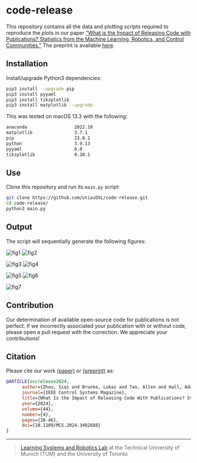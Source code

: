 # code-release

This repository contains all the data and plotting scripts required to reproduce the plots in our paper ["What is the Impact of Releasing Code with Publications? Statistics from the Machine Learning, Robotics, and Control Communities."](https://ieeexplore.ieee.org/document/10621946) The preprint is available [here](https://arxiv.org/abs/2308.10008).

## Installation

Install/upgrade Python3 dependencies:

```sh
pip3 install --upgrade pip
pip3 install pyyaml
pip3 install tikzplotlib
pip3 install matplotlib --upgrade
```

This was tested on macOS 13.3 with the following:

```sh
anaconda                  2022.10  
matplotlib                3.7.1
pip                       23.0.1
python                    3.9.13 
pyyaml                    6.0
tikzplotlib               0.10.1
```

## Use

Clone this repository and run its `main.py` script:

```sh
git clone https://github.com/utiasDSL/code-release.git
cd code-release/
python3 main.py
```

## Output

The script will sequentially generate the following figures:

![fig1](./readme-figures/Figure_1.png)
![fig2](./readme-figures/Figure_2.png)

![fig3](./readme-figures/Figure_3.png)
![fig4](./readme-figures/Figure_4.png)

![fig5](./readme-figures/Figure_5.png)
![fig6](./readme-figures/Figure_6.png)

![fig7](./readme-figures/Figure_7.png)

## Contribution

Our determination of available open-source code for publications is not perfect. If we incorrectly associated your publication with or without code, please open a pull request with the correction. We appreciate your contributions! 

## Citation

Please cite our work [(paper)](https://ieeexplore.ieee.org/document/10621946) or [(preprint)](https://arxiv.org/abs/2308.10008) as:

```bibtex
@ARTICLE{oscrelease2024,
      author={Zhou, Siqi and Brunke, Lukas and Tao, Allen and Hall, Adam W. and Bejarano, Federico Pizarro and Panerati, Jacopo and Schoellig, Angela P.},
      journal={IEEE Control Systems Magazine}, 
      title={What Is the Impact of Releasing Code With Publications? Statistics from the Machine Learning, Robotics, and Control Communities}, 
      year={2024},
      volume={44},
      number={4},
      pages={38-46},
      doi={10.1109/MCS.2024.3402888}
}
```

-----
>  [Learning Systems and Robotics Lab](https://www.learnsyslab.org/) at the Technical University of Munich (TUM) and the University of Toronto
